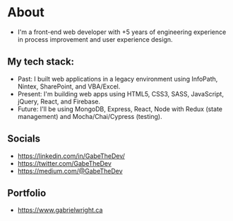 # About
- I'm a front-end web developer with +5 years of engineering experience in process improvement and user experience design.

## My tech stack:
- Past: I built web applications in a legacy environment using InfoPath, Nintex, SharePoint, and VBA/Excel. 
- Present: I'm building web apps using HTML5, CSS3, SASS, JavaScript, jQuery, React, and Firebase.
- Future: I'll be using MongoDB, Express, React, Node with Redux (state management) and Mocha/Chai/Cypress (testing).

## Socials
- https://linkedin.com/in/GabeTheDev/
- https://twitter.com/GabeTheDev
- https://medium.com/@GabeTheDev

## Portfolio
- https://www.gabrielwright.ca





<!---
gabrielwright1/gabrielwright1 is a ✨ special ✨ repository because its `README.md` (this file) appears on your GitHub profile.
You can click the Preview link to take a look at your changes.
--->
